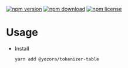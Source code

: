 [![npm version](https://img.shields.io/npm/v/@yozora/tokenizer-table.svg)](https://www.npmjs.com/package/@yozora/tokenizer-table)
[![npm download](https://img.shields.io/npm/dm/@yozora/tokenizer-table.svg)](https://www.npmjs.com/package/@yozora/tokenizer-table)
[![npm license](https://img.shields.io/npm/l/@yozora/tokenizer-table.svg)](https://www.npmjs.com/package/@yozora/tokenizer-table)


# Usage

  * Install
    ```console
    yarn add @yozora/tokenizer-table
    ```
